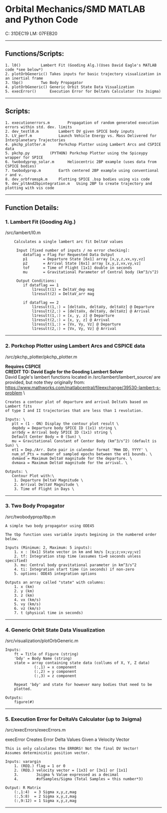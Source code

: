 # Orbital Mechanics/SMD MATLAB and Python Code
C: 31DEC19 LM: 07FEB20
_______________________________________________________________________________________
## Functions/Scripts:
	1. l0() 		Lambert Fit (Gooding Alg.)(Uses David Eagle's MATLAB code *see below*)
	2. plotOrbGeneric()	Takes inputs for basic trajectory visualization in an inertial frame
	3. tbp()		Two Body Propagator
	4. plotOrbGeneric()	Generic Orbit State Data Visualization
	5. execError()		Execution Error for DeltaVs Calculator (to 3sigma)
	
_______________________________________________________________________________________
## Scripts:
	1. executionerrors.m		Propagation of random generated execution errors within std. dev. limits
	2. dev_testl0.m			Lambert DV given SPICE body inputs
	3. LV_perf.m			Launch Vehicle Energy vs. Mass Delivered for Interplanetary Trajectories
	4. pkchp_plotter.m		Porkchop Plotter using Lambert Arcs and CSPICE data
	5. pkchp.py			(PYTHON) Porkchop Plotter using the Spiceypy wrapper for SPICE
	6. twobodyprop_solar.m		Heliocentric 2BP example (uses data from CSPICE bodies)
	7. twobodyprop.m		Earth centered 2BP example using conventional r and v.
	8. dev_orbfromspk.m		Plotting SPICE .bsp bodies using vis code
	9. dev_pltAnd2bpintegration.m	Using 2BP to create trajectory and plotting with vis code
_______________________________________________________________________________________
## Function Details:

### 1. Lambert Fit (Gooding Alg.)
/src/lambert/l0.m

        Calculates a single lambert arc fit DeltaV values
 
         Input [fixed number of inputs / no error checking]:
            dataflag = Flag For Requested Data Output
            p1       = Departure State [6x1] array [x,y,z,vx,vy,vz]
            p2       = Arrival State [6x1] array [x,y,z,vx,vy,vz]
            tof      = Time of Flight [1x1] double in seconds
            mu       = Gravitational Parameter of Central body (km^3/s^2)
 
         Output Conditions:
            if dataflag == 1
                l1result(1) = DeltaV_dep mag   
                l1result(2) = DeltaV_arr mag
 
            if dataflag == 2
                l1result(1,:) = [deltaVx, deltaVy, deltaVz] @ Departure
                l1result(2,:) = [deltaVx, deltaVy, deltaVz] @ Arrival
                l1result(1,:) = [x, y, z] @ Departure
                l1result(2,:) = [x, y, z] @ Arrival
                l1result(1,:) = [Vx, Vy, Vz] @ Departure
                l1result(2,:) = [Vx, Vy, Vz] @ Arrival
- - - - - - - - - - - - - - - - - - - - - - - - - - - - - - - - - - - - - - - - - - - - 

### 2. Porkchop Plotter using Lambert Arcs and CSPICE data
/src/pkchp_plotter/pkchp_plotter.m

**Requires CSPICE** \
**CREDIT TO: David Eagle for the Gooding Lambert Solver** \
David Eagle's lambert functions located in /src/lambert/lambert_source/ are provided, but note they originally from: \
https://www.mathworks.com/matlabcentral/fileexchange/39530-lambert-s-problem \


	Creates a contour plot of departure and arrival DeltaVs based on Lambert fits
	of type I and II trajectories that are less than 1 revolution. 
 
	Inputs: \
	   plt = (1 - ON) Display the contour plot result \
	   depbdy = Departure body SPICE ID (1x1) string \
	   arrbdy = Arrival body SPICE ID (1x1) string \
	   Default Center Body = 0 (Sun) \
	   mu = Gravitational Constant of Center Body (km^3/s^2) (default is Sun) \
	   et1 = Dep./Arr. Date pair in calendar format 'Mmm DD, YYYY' \
	   num_of_Pts = number of sampled epochs between the et1 bounds. \
	   dvmaxd = Maximum DeltaV magnitude for the departure. \
	   dvmaxa = Maximum DeltaV magnitude for the arrival. \

	Outputs: \
	   Contour Plot with:\
		1. Departure DeltaV Magnitude \
		2. Arrival DeltaV Magnitude \
		3. Time of Flight in Days \
- - - - - - - - - - - - - - - - - - - - - - - - - - - - - - - - - - - - - - - - - - - - 

### 3. Two Body Propagator
/src/twobodyprop/tbp.m

    A simple two body propagator using ODE45
 
    The tbp function uses variable inputs begining in the numbered order
    below.
 
    Inputs (Minimum: 2, Maximum: 5 inputs):
        1. x : [6x1] State vector in km and km/s [x;y;z;vx;vy;vz]
        2. tf: Integration stop time (assumes ti=0 seconds unless specified)
        3. mu: Central body gravitational parameter in km^3/s^2
        4. ti: Integration start time (in seconds) if non-zero
        5. options: ODE45 integration options
        
    Outputs an array called "state" with columns:
        1. x (km)
        2. y (km)
        3. z (km)
        4. vx (km/s)
        5. vy (km/s)
        6. vz (km/s)
        7. t (physical time in seconds)
- - - - - - - - - - - - - - - - - - - - - - - - - - - - - - - - - - - - - - - - - - - - 

### 4. Generic Orbit State Data Visualization
/src/visualization/plotOrbGeneric.m

    Inputs:
        ft = Title of Figure (string)
        'bdy' = Body Name (string)
        state = array containing state data (collums of X, Y, Z data)
                 (:,1) = x component
                 (:,2) = y component
                 (:,3) = z component
 
        Repeat 'bdy' and state for however many bodies that need to be
        plotted.
        
    Outputs:
        figure(#)

- - - - - - - - - - - - - - - - - - - - - - - - - - - - - - - - - - - - - - - - - - - - 

### 5. Execution Error for DeltaVs Calculator (up to 3sigma)
/src/execErrors/execErrors.m

 execError Creates Error Delta Values Given a Velocity Vector
 
    This is only calculates the ERRORS! Not the final DV Vector!
    Assumes deterministic position vector.
 
    Inputs: varargin
        1. (REQ.) flag = 1 or 0
        2. (REQ.) velocity vector = [1x3] or [3x1] or [1x1]
        3.        3sigma % Value expressed as a decimal
        4.        #ofSamples/Sigma (Total Samples = this number*3)
 
    Output: R Matrix
        (:,1:4)  = 3 Sigma x,y,z,mag
        (:,5:8)  = 2 Sigma x,y,z,mag
        (:,9:12) = 1 Sigma x,y,z,mag
 
_______________________________________________________________________________________

